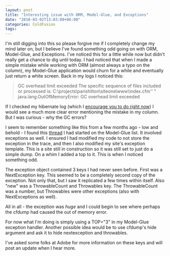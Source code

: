 ```yaml
---
layout: post
title: "Interesting issue with ORM, Model-Glue, and Exceptions"
date: "2010-03-02T13:03:00+06:00"
categories: ColdFusion 
tags: 
---
```


I'm still digging into this so please forgive me if I completely change my mind later on, but I believe I've found something odd going on with ORM, Model-Glue, and Exceptions. I've noticed this for a little while now but didn't really get a chance to dig until today. I had noticed that when I made a simple mistake while working with ORM (almost always a typo on the column), my Model-Glue application would churn for a while and eventually just return a white screen. Back in my logs I noticed this: 

<blockquote>
GC overhead limit exceeded The specific sequence of files included or processed is: C:\projects\parishilton\siteone\www\index.cfm'' "
java.lang.OutOfMemoryError: GC overhead limit exceeded
</blockquote>

If I checked my hibernate log (which I <a href="http://www.rupeshk.org/blog/index.php/2009/07/coldfusion-orm-how-to-log-sql/">encourage you to do right now</a>) I would see a much more clear error mentioning the mistake in my column. But I was curious - why the GC errors? 

I seem to remember something like this from a few months ago - low and behold - I found this <a href="http://groups.google.com/group/model-glue/browse_thread/thread/d59bbf06b8dc0478/ef651da00092c121?lnk=gst&q=trace">thread</a> I had started on the Model-Glue list. It involved exceptions as well. I ensured I had modified my code to not store the exception in the trace, and then I also modified my site's exception template. This is a site still in construction so it was still set to just do a simple dump. On a whim I added a top to it. This is when I noticed something odd.

The exception object contained 3 keys I had never seen before. First was a NextException key. This seemed to be a completely second copy of the exception. Not only that, but I saw it replicated a few times within itself. Also "new" was a ThrowableCount and Throwables key. The ThrowableCount was a number, but Throwables were other exceptions (also with NextExceptions as well).

All in all - the exception was <i>huge</i> and I could begin to see where perhaps the cfdump had caused the out of memory error. 

For now what I'm doing is simply using a TOP="3" in my Model-Glue exception handler. Another possible idea would be to use cfdump's hide argument and ask it to hide nextexception and throwables.

I've asked some folks at Adobe for more information on these keys and will post an update when I hear more.